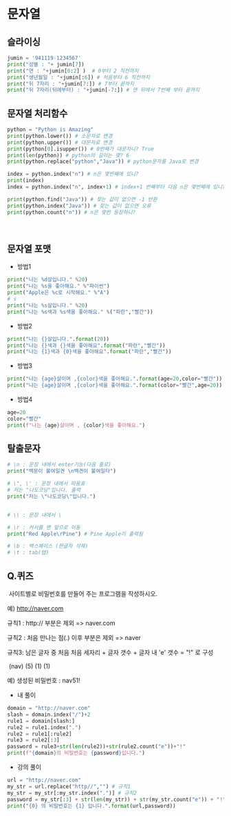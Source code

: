 # 문자열

## 슬라이싱

```python
jumin = '941119-1234567'
print("성별 : "+ jumin[7]) 
print("연 : "+jumin[0:2] )  # 0부터 2 직전까지
print("생년월일 : "+jumin[:6]) # 처음부터 6 직전까지
print("뒤 7자리 : "+jumin[7:]) # 7부터 끝까지
print("뒤 7자리(뒤에부터) : "+jumin[-7:]) # 맨 뒤에서 7번째 부터 끝까지

```



## 문자열 처리함수

```python
python = "Python is Amazing"
print(python.lower()) # 소문자로 변경
print(python.upper()) # 대문자로 변경
print(python[0].isupper()) # 0번째가 대문자니? True 
print(len(python)) # python의 길이는 몇? 6
print(python.replace("python","Java")) # python문자를 Java로 변경

index = python.index("n") # n은 몇번째에 있니?
print(index)
index = python.index("n", index+1) # index+1 번째부터 다음 n은 몇번째에 있니?

print(python.find("Java")) # 찾는 값이 없으면 -1 반환
print(python.index("Java")) # 찾는 값이 없으면 오류
print(python.count("n")) # n은 몇번 등장하니?
```

​	

## 문자열 포맷

* 방법1

```python
print("나는 %d살입니다." %20)
print("나는 %s을 좋아해요." %"파이썬")
print("Apple은 %c로 시작해요." %"A")
# s
print("나는 %s살입니다." %20)
print("나는 %s색과 %s색을 좋아해요." %("파란","빨간"))
```

* 방법2

```python
print("나는 {}살입니다.".format(20))
print("나는 {}색과 {}색을 좋아해요".format("파란","빨간"))
print("나는 {1}색과 {0}색을 좋아해요".format("파란","빨간"))
```

* 방법3

```python
print("나는 {age}살이며 ,{color}색을 좋아해요.".format(age=20,color="빨간"))
print("나는 {age}살이며 ,{color}색을 좋아해요.".format(color="빨간",age=20))
```

* 방법4

```python
age=20
color="빨간"
print(f"나는 {age}살이며 , {color}색을 좋아해요.")
```



## 탈출문자

```python
# \n : 문장 내에서 enter기능(다음 줄로)
print("백문이 불여일견 \n백견이 불여일타")

# \", \' : 문장 내에서 따옴표
# 저는 "나도코딩"입니다. 출력
print("저는 \"나도코딩\"입니다.")


# \\ : 문장 내에서 \

# \r : 커서를 맨 앞으로 이동
print("Red Apple\rPine") # Pine Apple이 출력됨

# \b : 백스페이스 (한글자 삭제)
# \t : tab(탭)

```



## Q.퀴즈

​	사이트별로 비밀번호를 만들어 주는 프로그램을 작성하시오.

예) http://naver.com

규칙1 : http:// 부분은 제외 => naver.com

규칙2 : 처음 만나는 점(.) 이후 부분은 제외 => naver

규칙3: 남은 글자 중 처음 처음 세자리 + 글자 갯수 + 글자 내 'e' 갯수 = "!" 로 구성

​							(nav)									(5)						(1)				(1)		

예) 생성된 비밀번호 : nav51!

* 내 풀이

```python
domain = "http://naver.com"
slash = domain.index("/")+2
rule1 = domain[slash:]
rule2 = rule1.index(".")
rule2 = rule1[:rule2]
rule3 = rule2[:3]
password = rule3+str(len(rule2))+str(rule2.count("e"))+"!"
print(f"{domain}의 비밀번호는 {password}입니다.")
```



* 강의 풀이

```python
url = "http://naver.com"
my_str = url.replace("http//","") # 규칙1
my_str = my_str[:my_str.index(".")] # 규칙2
password = my_str[:3] + str(len(my_str)) + str(my_str.count("e")) + "!"
print("{0} 의 비밀번호는 {1} 입니다.".format(url,password))
```

​		